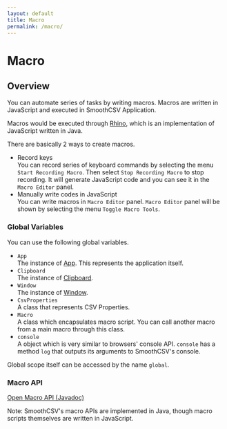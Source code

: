 ```yaml
---
layout: default
title: Macro
permalink: /macro/
---
```

 
Macro
=========

## Overview

You can automate series of tasks by writing macros.
Macros are written in JavaScript and executed in SmoothCSV Application.

Macros would be executed through [Rhino](https://www.mozilla.org/rhino/), which is an implementation of JavaScript written in Java.

There are basically 2 ways to create macros.

- Record keys  
  You can record series of keyboard commands by selecting the menu `Start Recording Macro`.
  Then select `Stop Recording Macro` to stop recording. It will generate JavaScript code and you can see it in the `Macro Editor` panel.
- Manually write codes in JavaScript  
  You can write macros in `Macro Editor` panel. `Macro Editor` panel will be shown by selecting the menu `Toggle Macro Tools`.


### Global Variables

You can use the following global variables.

- `App`  
  The instance of [App](http://127.0.0.1:4000/macro_api/com/smoothcsv/core/macro/api/App.html). This represents the application itself.
- `Clipboard`  
  The instance of [Clipboard](http://127.0.0.1:4000/macro_api/com/smoothcsv/core/macro/api/Clipboard.html).
- `Window`  
  The instance of [Window](http://127.0.0.1:4000/macro_api/com/smoothcsv/core/macro/api/Window.html).
- `CsvProperties`  
  A class that represents CSV Properties.
- `Macro`  
  A class which encapsulates macro script. You can call another macro from a main macro through this class.
- `console`  
  A object which is very similar to browsers' console API. `console` has a method `log` that outputs its arguments to SmoothCSV's console.

Global scope itself can be accessed by the name `global`.

### Macro API

<a href="/macro_api/" target="_blank">Open Macro API (Javadoc)</a>

Note: SmoothCSV's macro APIs are implemented in Java, though macro scripts themselves are written in JavaScript.
